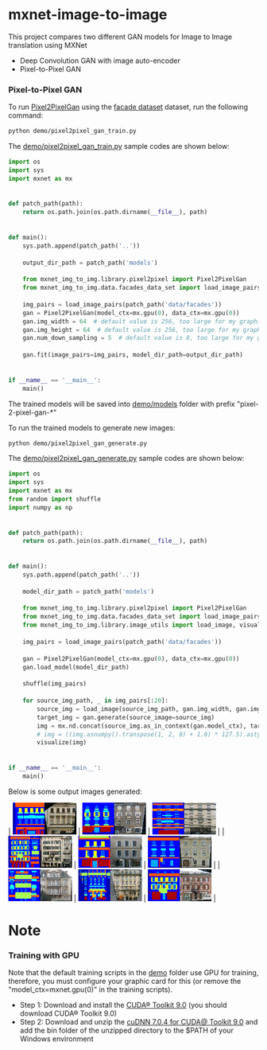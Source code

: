 # mxnet-image-to-image

This project compares two different GAN models for Image to Image translation using MXNet

* Deep Convolution GAN with image auto-encoder
* Pixel-to-Pixel GAN

### Pixel-to-Pixel GAN

To run [Pixel2PixelGan](mxnet_img_to_img/library/pixel2pixel.py) using 
the [facade dataset](http://cmp.felk.cvut.cz/~tylecr1/facade/) dataset, run the following command:

```bash
python demo/pixel2pixel_gan_train.py
```

The [demo/pixel2pixel_gan_train.py](demo/pixel2pixel_gan_train.py) sample codes are shown below:

```python
import os
import sys
import mxnet as mx


def patch_path(path):
    return os.path.join(os.path.dirname(__file__), path)


def main():
    sys.path.append(patch_path('..'))

    output_dir_path = patch_path('models')

    from mxnet_img_to_img.library.pixel2pixel import Pixel2PixelGan
    from mxnet_img_to_img.data.facades_data_set import load_image_pairs

    img_pairs = load_image_pairs(patch_path('data/facades'))
    gan = Pixel2PixelGan(model_ctx=mx.gpu(0), data_ctx=mx.gpu(0))
    gan.img_width = 64  # default value is 256, too large for my graphics card memory
    gan.img_height = 64  # default value is 256, too large for my graphics card memory
    gan.num_down_sampling = 5  # default value is 8, too large for my graphics card memory

    gan.fit(image_pairs=img_pairs, model_dir_path=output_dir_path)


if __name__ == '__main__':
    main()

```

The trained models will be saved into [demo/models](demo/models) folder with prefix "pixel-2-pixel-gan-*"

To run the trained models to generate new images:

```bash
python demo/pixel2pixel_gan_generate.py
```

The [demo/pixel2pixel_gan_generate.py](demo/pixel2pixel_gan_train.py) sample codes are shown below:

```python
import os
import sys
import mxnet as mx
from random import shuffle
import numpy as np


def patch_path(path):
    return os.path.join(os.path.dirname(__file__), path)


def main():
    sys.path.append(patch_path('..'))

    model_dir_path = patch_path('models')

    from mxnet_img_to_img.library.pixel2pixel import Pixel2PixelGan
    from mxnet_img_to_img.data.facades_data_set import load_image_pairs
    from mxnet_img_to_img.library.image_utils import load_image, visualize

    img_pairs = load_image_pairs(patch_path('data/facades'))

    gan = Pixel2PixelGan(model_ctx=mx.gpu(0), data_ctx=mx.gpu(0))
    gan.load_model(model_dir_path)

    shuffle(img_pairs)

    for source_img_path, _ in img_pairs[:20]:
        source_img = load_image(source_img_path, gan.img_width, gan.img_height)
        target_img = gan.generate(source_image=source_img)
        img = mx.nd.concat(source_img.as_in_context(gan.model_ctx), target_img, dim=2)
        # img = ((img.asnumpy().transpose(1, 2, 0) + 1.0) * 127.5).astype(np.uint8)
        visualize(img)


if __name__ == '__main__':
    main()
```

Below is some output images generated:

|  ![](images/pixel-2-pixel-gan-generated-1.png) | ![](images/pixel-2-pixel-gan-generated-2.png) | ![](images/pixel-2-pixel-gan-generated-3.png) |
|  ![](images/pixel-2-pixel-gan-generated-4.png) | ![](images/pixel-2-pixel-gan-generated-5.png) | ![](images/pixel-2-pixel-gan-generated-6.png) |
|  ![](images/pixel-2-pixel-gan-generated-7.png) | ![](images/pixel-2-pixel-gan-generated-8.png) | ![](images/pixel-2-pixel-gan-generated-9.png) |


# Note

### Training with GPU

Note that the default training scripts in the [demo](demo) folder use GPU for training, therefore, you must configure your
graphic card for this (or remove the "model_ctx=mxnet.gpu(0)" in the training scripts). 


* Step 1: Download and install the [CUDA® Toolkit 9.0](https://developer.nvidia.com/cuda-90-download-archive) (you should download CUDA® Toolkit 9.0)
* Step 2: Download and unzip the [cuDNN 7.0.4 for CUDA@ Toolkit 9.0](https://developer.nvidia.com/cudnn) and add the
bin folder of the unzipped directory to the $PATH of your Windows environment 


